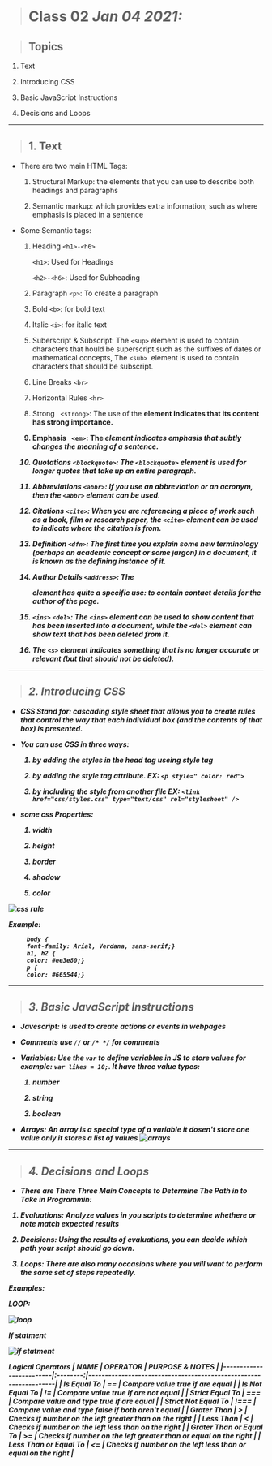 > # Class 02 *Jan 04 2021:*

> ## Topics

   1. Text
    
   2. Introducing CSS
    
   3. Basic JavaScript Instructions
    
   4. Decisions and Loops
    
   
---

> ## 1. Text

* There are two main HTML Tags:

   1. Structural Markup: the elements that you can use to describe both headings and paragraphs
   
   2. Semantic markup: which provides extra information; such as where emphasis is placed in a sentence
   
* Some Semantic tags: 
    
   1. Heading `<h1>-<h6>`
   
         `<h1>`: Used for Headings 
   
        `<h2>-<h6>`: Used for Subheading
   
   2. Paragraph `<p>`: To create a paragraph
   
   3. Bold `<b>`: for bold text
   
   4. Italic `<i>`: for italic text
       
   5. Suberscript & Subscript: The `<sup>` element is used to contain characters that hould be superscript such as the suffixes of dates or mathematical concepts, The `<sub> `element is used to contain characters that should be subscript.
   
   6. Line Breaks `<br>`
   
   7. Horizontal Rules `<hr>`
   
   8. Strong ` <strong>`: The use of the <strong> element indicates that its content has strong importance. 
   
   9. Emphasis ` <em>`: The <em> element indicates emphasis that subtly changes the meaning of a sentence. 
   
   10. Quotations `<blockquote>`: The `<blockquote>` element is used for longer quotes that take up an entire paragraph.
   
   11. Abbreviations `<abbr>`: If you use an abbreviation or an acronym, then the `<abbr>` element can be used.
   
   12. Citations `<cite>`: When you are referencing a piece of work such as a book, film or research paper, the `<cite>` element can be used to indicate where the citation is from.
   
   13. Definition `<dfn>`: The first time you explain some new terminology (perhaps an academic concept or some jargon) in a document, it is known as the defining instance of it.
   
   14. Author Details `<address>`: The <address> element has quite a specific use: to contain contact details for the author of the page.
   
   15. `<ins>` `<del>`: The `<ins>` element can be used to show content that has been inserted into a document, while the `<del>` element can show text that has been deleted from it.
   
   16. The `<s>` element indicates something that is no longer  accurate or relevant (but that should not be deleted).
   
---
   

> ## 2. Introducing CSS

* **CSS Stand for:** cascading style sheet that allows you to create rules that control the way that each individual box (and the contents of that box) is presented.

* **You can use CSS in three ways:**
   
   1. by adding the styles in the head tag useing style tag
   
   2. by adding the style tag attribute. EX: `<p style=" color: red">`
   
   3. by including the style from another file  EX: `<link href="css/styles.css" type="text/css" rel="stylesheet" />`
   
* some css Properties:

  1. width
  
  2. height
  
  3. border
  
  4. shadow
  
  5. color
  
![css rule](https://puzzleweb.ru/en/images/css/1_1.png)

Example:


         body {
         font-family: Arial, Verdana, sans-serif;}
         h1, h2 {
         color: #ee3e80;}
         p {
         color: #665544;}
---

> ## 3. Basic JavaScript Instructions
  
* **Javescript**: is used to create actions or events in webpages

* **Comments** use `//` or `/* */` for comments 

* **Variables**: Use the `var` to define variables in JS to store values for  example: `var likes = 10;`. It have three value types:
   
   1. number
   
   2. string
   
   3. boolean
   
    
* **Arrays**:  An array is a special type of  a variable it dosen't store one value only it stores  a list of values 
![arrays](https://miro.medium.com/max/2008/1*UPZgcwkDOCQbzWIuEqHD9w.jpeg)
---

> ## 4. Decisions and Loops

* **There are There Three Main Concepts to Determine The Path in to Take in Programmin:**

1. Evaluations: Analyze values in you scripts to determine whethere or note match expected results 

2. Decisions: Using the results of evaluations, you can decide which path your script should go down. 

3. Loops: There are also many occasions where you will want to perform the same  set of steps repeatedly.


Examples: 
  
**LOOP:**

![loop](https://cdn.programiz.com/sites/tutorial2program/files/javascript-while-loop.png)

**If statment**

![if statment](https://cdn.javascripttutorial.net/wp-content/uploads/2016/08/JavaScript-if-statement.png)

**Logical Operators**
| NAME                    | OPERATOR | PURPOSE & NOTES                                                  |
|-------------------------|:--------:|------------------------------------------------------------------|
| Is Equal To             |    ==    | Compare value true if are equal                                  |
| Is Not Equal To         |    !=    | Compare value true if are not equal                              |
| Strict Equal To         |    ===   | Compare value and type true if are equal                         |
| Strict Not Equal To     |   !===   | Compare value and type false if both aren't equal                |
| Grater Than             |     >    | Checks if number on the left greater than on the right           |
| Less Than               |     <    | Checks if number on the left less than on the right              |
| Grater Than or Equal To |    >=    | Checks if number on the left greater than or equal on the right  |
| Less Than or Equal To   |    <=    | Checks if number on the left less than or equal on the right     |
